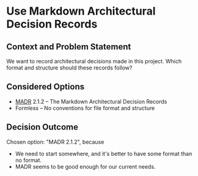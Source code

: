 # Use Markdown Architectural Decision Records

## Context and Problem Statement

We want to record architectural decisions made in this project.
Which format and structure should these records follow?

## Considered Options

* [MADR](https://adr.github.io/madr/) 2.1.2 – The Markdown Architectural Decision Records
* Formless – No conventions for file format and structure

## Decision Outcome

Chosen option: "MADR 2.1.2", because

* We need to start somewhere, and it's better to have some format than no format.
* MADR seems to be good enough for our current needs.
